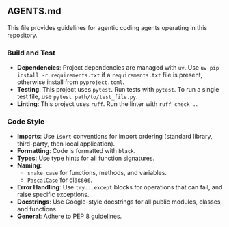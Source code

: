 ## AGENTS.md

This file provides guidelines for agentic coding agents operating in this repository.

### Build and Test

- **Dependencies**: Project dependencies are managed with `uv`. Use `uv pip install -r requirements.txt` if a `requirements.txt` file is present, otherwise install from `pyproject.toml`.
- **Testing**: This project uses `pytest`. Run tests with `pytest`. To run a single test file, use `pytest path/to/test_file.py`.
- **Linting**: This project uses `ruff`. Run the linter with `ruff check .`.

### Code Style

- **Imports**: Use `isort` conventions for import ordering (standard library, third-party, then local application).
- **Formatting**: Code is formatted with `black`.
- **Types**: Use type hints for all function signatures.
- **Naming**:
    - `snake_case` for functions, methods, and variables.
    - `PascalCase` for classes.
- **Error Handling**: Use `try...except` blocks for operations that can fail, and raise specific exceptions.
- **Docstrings**: Use Google-style docstrings for all public modules, classes, and functions.
- **General**: Adhere to PEP 8 guidelines.
